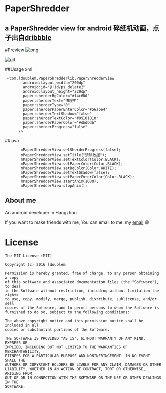 # PaperShredder
a PaperShredder view for android
碎纸机动画，点子出自[dribbble](https://dribbble.com/shots/2125581-Deleting-AE-Freebie)
---
#Preview
![png](https://github.com/ldoublem/PaperShredder/blob/master/screenshot/shot.png)

![gif](https://github.com/ldoublem/PaperShredder/blob/master/screenshot/shot1.gif)

##Usage  xml
```
 <com.ldoublem.PaperShredderlib.PaperShredderView
        android:layout_width="200dp"
        android:id="@+id/ps_delete2"
        android:layout_height="220dp"
        paper:sherderBgColor="#f4c600"
        paper:sherderText="清理中"
        paper:sherderType="0"
        paper:sherderPaperEnterColor="#56abe4"
        paper:sherderTextShadow="false"
        paper:sherderTextColor="#99101010"
        paper:sherderPaperColor="#dbdbdb"
        paper:sherderProgress="false"
      />
```
##java
```
       mPaperShredderView.setSherderProgress(false);
       mPaperShredderView.setTitle("清除数据");
       mPaperShredderView.setTextColor(Color.BLACK);
       mPaperShredderView.setPaperColor(Color.BLACK);
       mPaperShredderView.setBgColor(Color.WHITE);
       mPaperShredderView.setTextShadow(false);
       mPaperShredderView.setPaperEnterColor(Color.BLACK);
       mPaperShredderView.startAnim(1000);
       mPaperShredderView.stopAnim();
```
## About me

An android developer in Hangzhou.

If you want to make friends with me, You can email to me.
my [email](mailto:1227102260@qq.com) :smiley:


License
=======

    The MIT License (MIT)

	Copyright (c) 2016 ldoublem

	Permission is hereby granted, free of charge, to any person obtaining a copy
	of this software and associated documentation files (the "Software"), to deal
	in the Software without restriction, including without limitation the rights
	to use, copy, modify, merge, publish, distribute, sublicense, and/or sell
	copies of the Software, and to permit persons to whom the Software is
	furnished to do so, subject to the following conditions:

	The above copyright notice and this permission notice shall be included in all
	copies or substantial portions of the Software.

	THE SOFTWARE IS PROVIDED "AS IS", WITHOUT WARRANTY OF ANY KIND, EXPRESS OR
	IMPLIED, INCLUDING BUT NOT LIMITED TO THE WARRANTIES OF MERCHANTABILITY,
	FITNESS FOR A PARTICULAR PURPOSE AND NONINFRINGEMENT. IN NO EVENT SHALL THE
	AUTHORS OR COPYRIGHT HOLDERS BE LIABLE FOR ANY CLAIM, DAMAGES OR OTHER
	LIABILITY, WHETHER IN AN ACTION OF CONTRACT, TORT OR OTHERWISE, ARISING FROM,
	OUT OF OR IN CONNECTION WITH THE SOFTWARE OR THE USE OR OTHER DEALINGS IN THE
	SOFTWARE.



